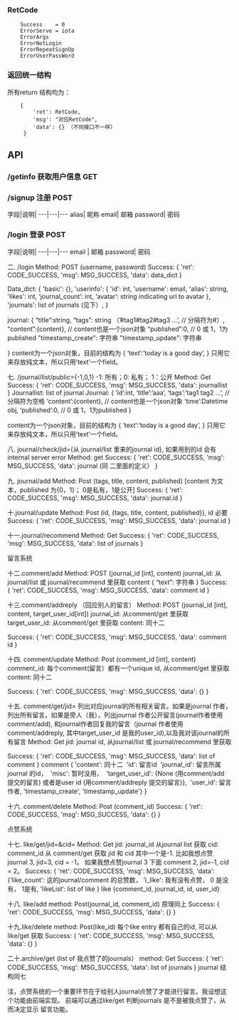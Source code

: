 ### RetCode

```
	Success    = 0
	ErrorServe = iota
	ErrorArgs
	ErrorNotLogin
	ErrorRepeatSignUp
	ErrorUserPassWord
```

### 返回统一结构
所有return 结构均为：

```
	{
		'ret': RetCode,
		'msg': "对应RetCode",
		'data': {} （不同接口不一样）
	 }
```




## API

###  /getinfo 获取用户信息 GET



###  /signup 注册 POST

字段|说明|
---|---|---
alias| 昵称
email| 邮箱
password| 密码

###  /login 登录 POST

字段|说明|
---|---|---
email | 邮箱
password| 密码



二. /login
Method: POST (username, password)
Success:
{
            'ret': CODE_SUCCESS,
            'msg': MSG_SUCCESS,
            'data': data_dict
          }

Data_dict: 
{
    'basic': {},
    'userinfo': {
      'id': int,
      'username': email,
      'alias': string,
      'likes': int,
      ‘journal_count’: int,
      ‘avatar’: string indicating url to avatar
    },
    'journals': list of journals (见下）, 
  }

journal:
{
“title”:string,
“tags”: string （’#tag1#tag2#tag3 ...’,  // 分隔符为#）,
“content”:{content},   // content也是一个json对象
“published”:0,  // 0 或 1，1为published
"timestamp_create": 字符串
"timestamp_update": 字符串

}
content为一个json对象，目前的结构为
{
‘text’:’today is a good day’, 
}
只用它来存放纯文本，所以只用’text’一个field。











七. /journal/list/public={-1,0,1} 
-1: 所有；0: 私有； 1：公开
Method: Get
Success:
{
      'ret': CODE_SUCCESS,
      'msg': MSG_SUCCESS,
      'data': journallist
    }
Journallist: list of journal
Journal:
{
‘id’:int,
‘title’:’aaa’,
‘tags’:’tag1 tag2 ...’,  // 分隔符为空格
‘content’:{content},   // content也是一个json对象
‘time’:Datetime obj,
‘published’:0,  // 0 或 1，1为published
}

content为一个json对象，目前的结构为
{
‘text’:’today is a good day’, 
}
只用它来存放纯文本，所以只用’text’一个field。


八. journal/check/jid={从 journal/list 里来的journal id}, 如果用别的id 会有internal server error
Method: get
Success:
{
        'ret': CODE_SUCCESS,
        'msg': MSG_SUCCESS,
        'data': journal (同 二里面的定义）
      }

九. journal/add
Method: Post (tags, title, content, published) [content 为文本，published 为{0，1}； 0是私有，1是公开]
Success:
{
        'ret': CODE_SUCCESS,
        'msg': MSG_SUCCESS,
        'data': journal.id
      }


十.journal/update
Method: Post (id, {tags, title, content, published}), id 必要
Success:
{
        'ret': CODE_SUCCESS,
        'msg': MSG_SUCCESS,
        'data': journal.id
      }

十一.journal/recommend
Method: Get
Success:
{
        'ret': CODE_SUCCESS,
        'msg': MSG_SUCCESS,
        'data': list of journals
 }

留言系统

十二.comment/add
Method: POST (journal_id [int], content)
journal_id: 从journal/list 或 journal/recommend 里获取
content {
	“text”: 字符串
}
Success:
{
        'ret': CODE_SUCCESS,
        'msg': MSG_SUCCESS,
        'data': comment id
 }

十三.comment/addreply （回应别人的留言）
Method: POST (journal_id [int], content, target_user_id[int])
journal_id: 从comment/get 里获取 
target_user_id: 从comment/get 里获取
content: 同十二
 
Success:
{
        'ret': CODE_SUCCESS,
        'msg': MSG_SUCCESS,
        'data': comment id
 }

十四. comment/update
Method: Post (comment_id [int], content)
comment_id: 每个comment(留言）都有一个unique id, 从comment/get 里获取 
content: 同十二

Success:
{
        'ret': CODE_SUCCESS,
        'msg': MSG_SUCCESS,
        'data': {}
 }


十五. comment/get/jid=<jid> 列出对应journal的所有相关留言。如果是journal 作者，列出所有留言。如果是旁人（我），列出journal 作者公开留言(journal作者使用comment/add), 和journal作者回复我的留言（journal 作者使用comment/addreply, 其中target_user_id 是我的user_id),以及我对该journal的所有留言
Method: Get
jid: journal id, 从journal/list 或 journal/recommend 里获取

Success:
{
        'ret': CODE_SUCCESS,
        'msg': MSG_SUCCESS,
        'data': list of comment
 }
comment {
'content': 同十二    	'id': 留言id    	'journal_id': 留言所属journal 的id，    	'misc': 暂时没用，    	'target_user_id': {None (用comment/add 提交的留言) 或者是user id (用comment/addreply 提交的留言)},    	'user_id': 留言作者,
'timestamp_create',
'timestamp_update'}
}


十六. comment/delete
Method: Post (comment_id)
Success:
{
        'ret': CODE_SUCCESS,
        'msg': MSG_SUCCESS,
        'data': {}
 }



点赞系统

十七. like/get/jid=<jid>&cid=<cid>
Method: Get
jid: journal_id 从journal list 获取
cid: comment_id 从 comment/get 获取
jid 和 cid 其中一个是-1. 比如我想点赞journal 3, jid=3, cid = -1。 如果我想点赞journal 3 下面 comment 2, jid=-1, cid = 2。
Success:
{
        'ret': CODE_SUCCESS,
        'msg': MSG_SUCCESS,
        'data': {‘like_count': 这的journal/comment 的总赞数，
’i_like': 我有没有点赞， 0 是没有， 1是有,
'likeList‘: list of like 
 }
like {comment_id, journal_id, id, user_id}

十八. like/add
method: Post(journal_id, comment_id) 原理同上
Success:
{
        'ret': CODE_SUCCESS,
        'msg': MSG_SUCCESS,
        'data': {}
 }

十九.like/delete
method: Post(like_id) 每个like entry 都有自己的id, 可以从like/get 获取
Success:
{
        'ret': CODE_SUCCESS,
        'msg': MSG_SUCCESS,
        'data': {}
 }

二十.archive/get (list of 我点赞了的journals）
method: Get
Success:
{
        'ret': CODE_SUCCESS,
        'msg': MSG_SUCCESS,
        'data': list of journals
 }
journal 结构同七

注，点赞系统的一个重要环节在于给别人journal点赞了才能进行留言。我设想这个功能由前端实现。 前端可以通过like/get 判断journals 是不是被我点赞了，从而决定显示 留言功能。






